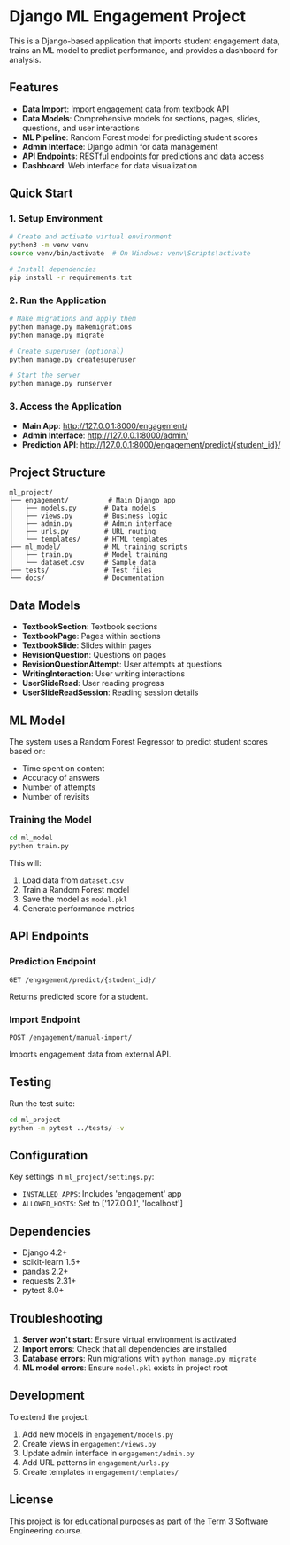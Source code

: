 # Django ML Engagement Project

This is a Django-based application that imports student engagement data, trains an ML model to predict performance, and provides a dashboard for analysis.

## Features

- **Data Import**: Import engagement data from textbook API
- **Data Models**: Comprehensive models for sections, pages, slides, questions, and user interactions
- **ML Pipeline**: Random Forest model for predicting student scores
- **Admin Interface**: Django admin for data management
- **API Endpoints**: RESTful endpoints for predictions and data access
- **Dashboard**: Web interface for data visualization

## Quick Start

### 1. Setup Environment
```bash
# Create and activate virtual environment
python3 -m venv venv
source venv/bin/activate  # On Windows: venv\Scripts\activate

# Install dependencies
pip install -r requirements.txt
```

### 2. Run the Application
```bash
# Make migrations and apply them
python manage.py makemigrations
python manage.py migrate

# Create superuser (optional)
python manage.py createsuperuser

# Start the server
python manage.py runserver
```

### 3. Access the Application
- **Main App**: http://127.0.0.1:8000/engagement/
- **Admin Interface**: http://127.0.0.1:8000/admin/
- **Prediction API**: http://127.0.0.1:8000/engagement/predict/{student_id}/

## Project Structure

```
ml_project/
├── engagement/          # Main Django app
│   ├── models.py       # Data models
│   ├── views.py        # Business logic
│   ├── admin.py        # Admin interface
│   ├── urls.py         # URL routing
│   └── templates/      # HTML templates
├── ml_model/           # ML training scripts
│   ├── train.py        # Model training
│   └── dataset.csv     # Sample data
├── tests/              # Test files
└── docs/               # Documentation
```

## Data Models

- **TextbookSection**: Textbook sections
- **TextbookPage**: Pages within sections
- **TextbookSlide**: Slides within pages
- **RevisionQuestion**: Questions on pages
- **RevisionQuestionAttempt**: User attempts at questions
- **WritingInteraction**: User writing interactions
- **UserSlideRead**: User reading progress
- **UserSlideReadSession**: Reading session details

## ML Model

The system uses a Random Forest Regressor to predict student scores based on:
- Time spent on content
- Accuracy of answers
- Number of attempts
- Number of revisits

### Training the Model
```bash
cd ml_model
python train.py
```

This will:
1. Load data from `dataset.csv`
2. Train a Random Forest model
3. Save the model as `model.pkl`
4. Generate performance metrics

## API Endpoints

### Prediction Endpoint
```
GET /engagement/predict/{student_id}/
```
Returns predicted score for a student.

### Import Endpoint
```
POST /engagement/manual-import/
```
Imports engagement data from external API.

## Testing

Run the test suite:
```bash
cd ml_project
python -m pytest ../tests/ -v
```

## Configuration

Key settings in `ml_project/settings.py`:
- `INSTALLED_APPS`: Includes 'engagement' app
- `ALLOWED_HOSTS`: Set to ['127.0.0.1', 'localhost']

## Dependencies

- Django 4.2+
- scikit-learn 1.5+
- pandas 2.2+
- requests 2.31+
- pytest 8.0+

## Troubleshooting

1. **Server won't start**: Ensure virtual environment is activated
2. **Import errors**: Check that all dependencies are installed
3. **Database errors**: Run migrations with `python manage.py migrate`
4. **ML model errors**: Ensure `model.pkl` exists in project root

## Development

To extend the project:
1. Add new models in `engagement/models.py`
2. Create views in `engagement/views.py`
3. Update admin interface in `engagement/admin.py`
4. Add URL patterns in `engagement/urls.py`
5. Create templates in `engagement/templates/`

## License

This project is for educational purposes as part of the Term 3 Software Engineering course.
